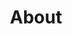 ---
title: About
builder: true

# Content section
sections:
  - aboutMeSection

# Configuration for sections

# About Me
styleAboutMe: "image" # text or image style box about section

---
